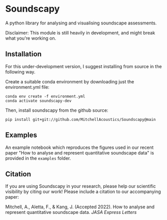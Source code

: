 # Soundscapy

A python library for analysing and visualising soundscape assessments. 

Disclaimer: This module is still heavily in development, and might break what you're working on.

## Installation

For this under-development version, I suggest installing from source in the following way. 

Create a suitable conda environment by downloading just the environment.yml file:
```
conda env create -f environment.yml
conda activate soundscapy-dev
```
Then, install soundscapy from the github source:
```
pip install git+git://github.com/MitchellAcoustics/Soundscapy@main
```

## Examples

An example notebook which reproduces the figures used in our recent paper "How to analyse and represent quantitative soundscape data" is provided in the `examples` folder.

## Citation

If you are using Soundscapy in your research, please help our scientific visibility by citing our work! Please include a citation to our accompanying paper:

Mitchell, A., Aletta, F., & Kang, J. (Accepted 2022). How to analyse and represent quantitative soundscape data. *JASA Express Letters*

<!---
Bibtex:
```
@Article{Mitchell2022analyse,
  author    = {Andrew Mitchell and Francesco Aletta and Jian Kang},
  journal   = {JASA Express Letters},
  title     = {How to analyse and represent quantitative data},
  year      = {2022},
  publisher = {Acoustical Society of America ({ASA})},
}
```
--->